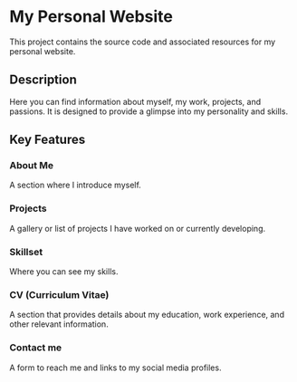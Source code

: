 # My Personal Website
This project contains the source code and associated resources for my personal website.
## Description
Here you can find information about myself, my work, projects, and passions. It is designed to provide a glimpse into my personality and skills.
## Key Features
### About Me
 A section where I introduce myself.
### Projects
 A gallery or list of projects I have worked on or currently developing.
### Skillset  
Where you can see my skills.
### CV (Curriculum Vitae)
A section that provides details about my education, work experience, and other relevant information.
### Contact me
A form to reach me and links to my social media profiles.

